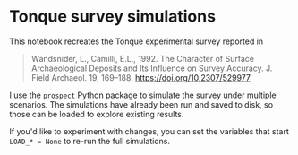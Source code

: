 # Tonque survey simulations

This notebook recreates the Tonque experimental survey reported in 

>Wandsnider, L., Camilli, E.L., 1992. The Character of Surface Archaeological Deposits and Its Influence on Survey Accuracy. J. Field Archaeol. 19, 169–188. https://doi.org/10.2307/529977 

I use the `prospect` Python package to simulate the survey under multiple scenarios. The simulations have already been run and saved to disk, so those can be loaded to explore existing results. 

If you'd like to experiment with changes, you can set the variables that start `LOAD_* = None` to re-run the full simulations.
